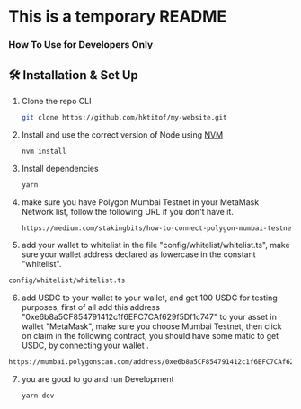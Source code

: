 # This is a temporary README

### How To Use for Developers Only

## 🛠 Installation & Set Up

1. Clone the repo CLI

   ```sh
   git clone https://github.com/hktitof/my-website.git
   ```

2. Install and use the correct version of Node using [NVM](https://github.com/nvm-sh/nvm)

   ```sh
   nvm install
   ```

3. Install dependencies

   ```sh
   yarn
   ```
4. make sure you have Polygon Mumbai Testnet in your MetaMask Network list, follow the following URL if you don't have it.

    ```sh
   https://medium.com/stakingbits/how-to-connect-polygon-mumbai-testnet-to-metamask-fc3487a3871f
   ```
   
5.  add your wallet to whitelist in the file "config/whitelist/whitelist.ts", make sure your wallet address declared as lowercase in the constant "whitelist".

   ```sh
   config/whitelist/whitelist.ts
   ```
     
 6.  add USDC to your wallet to your wallet, and get 100 USDC for testing purposes, first of all add this address "0xe6b8a5CF854791412c1f6EFC7CAf629f5Df1c747" to your asset in wallet "MetaMask", make sure you choose Mumbai Testnet, then click on claim in the following contract, you should have some matic to get USDC, by connecting your wallet .

   ```sh
   https://mumbai.polygonscan.com/address/0xe6b8a5CF854791412c1f6EFC7CAf629f5Df1c747#writeProxyContract
   ```
7. you are good to go and run Development

   ```sh
   yarn dev
   ```
